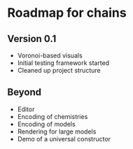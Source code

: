 # Roadmap for chains

## Version 0.1
- Voronoi-based visuals
- Initial testing framework started
- Cleaned up project structure

## Beyond
- Editor
- Encoding of chemistries
- Encoding of models
- Rendering for large models
- Demo of a universal constructor
